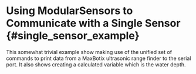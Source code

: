 # Using ModularSensors to Communicate with a Single Sensor {#single_sensor_example}

This somewhat trivial example show making use of the unified set of commands to print data from a MaxBotix ultrasonic range finder to the serial port.  It also shows creating a calculated variable which is the water depth.
